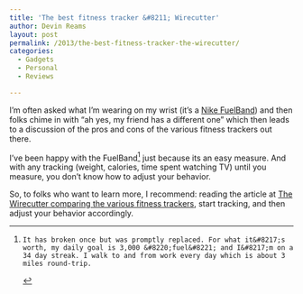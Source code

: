 ```yaml
---
title: 'The best fitness tracker &#8211; Wirecutter'
author: Devin Reams
layout: post
permalink: /2013/the-best-fitness-tracker-the-wirecutter/
categories:
  - Gadgets
  - Personal
  - Reviews

---
```

I&#8217;m often asked what I&#8217;m wearing on my wrist (it&#8217;s a [Nike FuelBand][1]) and then folks chime in with &#8220;ah yes, my friend has a different one&#8221; which then leads to a discussion of the pros and cons of the various fitness trackers out there.

I&#8217;ve been happy with the FuelBand[^1] just because its an easy measure. And with any tracking (weight, calories, time spent watching TV) until you measure, you don&#8217;t know how to adjust your behavior.

So, to folks who want to learn more, I recommend: reading the article at [The Wirecutter comparing the various fitness trackers][2], start tracking, and then adjust your behavior accordingly.

[^1]:    It has broken once but was promptly replaced. For what it&#8217;s worth, my daily goal is 3,000 &#8220;fuel&#8221; and I&#8217;m on a 34 day streak. I walk to and from work every day which is about 3 miles round-trip.

 [1]: http://www.nike.com/us/en_us/c/nikeplus-fuelband
 [2]: http://thewirecutter.com/reviews/the-best-fitness-tracker-is-the-fitbit-one/